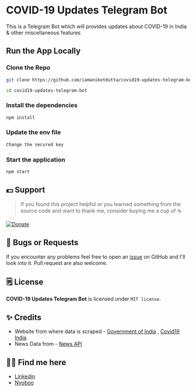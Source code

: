 # COVID-19 Updates Telegram Bot
This is a Telegram Bot which will provides updates about COVID-19 in India & other miscellaneous features


## Run the App Locally

### Clone the Repo
```bash
git clone https://github.com/iamaniketdutta/covid19-updates-telegram-bot.git

cd covid19-updates-telegram-bot
```

### Install the dependencies
```bash
npm install
```

### Update the env file
```bash
Change the secured key 
```

### Start the application
```bash
npm start
```

## 💵 Support
> If you found this project helpful or you learned something from the source code and want to thank me, consider buying me a cup of :coffee:

[![Donate](https://img.shields.io/badge/Donate-PayPal-green.svg)](https://paypal.me/iamaniketdutta)


## 🐛 Bugs or Requests

If you encounter any problems feel free to open an [issue](https://github.com/iamaniketdutta/covid19-updates-telegram-bot/issues/new) on GitHub and I'll look into it. Pull request are also welcome.

## 🗒️ License

**COVID-19 Updates Telegram Bot** is licensed under `MIT license`.

## ✨ Credits
* Website from where data is scraped - [Government of India](https://www.mohfw.gov.in/) , [Covid19 India](https://api.covid19india.org)
* News Data from - [News API](https://newsapi.org/)

## 👦🏼 Find me here
* [Linkedin](https://www.linkedin.com/in/anik1505)
* [Nyoboo](https://nyoboo.com/profiles/aniket-dutta)
